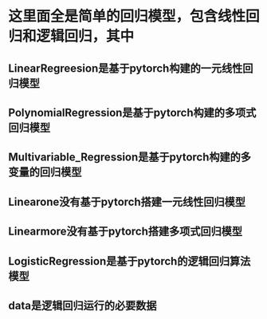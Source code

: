 # 这里面全是简单的回归模型，包含线性回归和逻辑回归，其中
## LinearRegreesion是基于pytorch构建的一元线性回归模型
## PolynomialRegression是基于pytorch构建的多项式回归模型
## Multivariable_Regression是基于pytorch构建的多变量的回归模型
## Linearone没有基于pytorch搭建一元线性回归模型
## Linearmore没有基于pytorch搭建多项式回归模型
## LogisticRegression是基于pytorch的逻辑回归算法模型
## data是逻辑回归运行的必要数据
